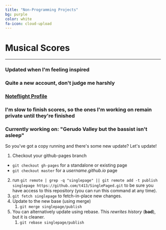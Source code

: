 ```yaml
---
title: "Non-Programming Projects"
bg: purple
color: white
fa-icon: cloud-upload
---
```


# Musical Scores
-----------------------------

### Updated when I'm feeling inspired
### Quite a new account, don't judge me harshly
### [Noteflight Profile][reference text]
### I'm slow to finish scores, so the ones I'm working on remain private until they're finished
### Currently working on: "Gerudo Valley but the bassist isn't asleep"

[reference text]: https://www.noteflight.com/profile/bd5369fe0dd6d463b864dd9f44186017a737e608
So you've got a copy running and there's some new update? Let's update!

1. Checkout your github-pages branch
  - `git checkout gh-pages` for a standalone or existing page
  - `git checkout master` for a *username.github.io* page
2. run `git remote | grep -q "singlepage" || git remote add -t publish singlepage https://github.com/t413/SinglePaged.git` to be sure you have access to this repository (you can run this command at any time).
2. `git fetch singlepage` to fetch-in-place new changes.
3. Update to the new base (using merge)
    1. `git merge singlepage/publish`
4. You can alternatively update using rebase. This *rewrites history* (**bad**), but it is cleaner.
    1. `git rebase singlepage/publish`
